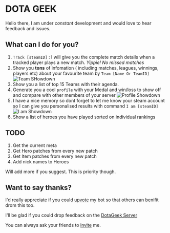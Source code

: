# DOTA GEEK

Hello there, I am under *constant* development and would love to hear feedback and issues.

## What can I do for you?

1. `Track [steamID]` : I will give you the complete match details when a tracked player plays a new match. *Yippie! No missed matches*
2. Show you **tons** of infomation ( including matches, leagues, winnings, players etc) about your favourite team by `Team [Name Or TeamID]`![Team SHowdown](https://i.imgur.com/q9sKKZm.gif)
3. Show you a list of top 15 Teams with their agenda.
4. Generate you a cool `profile` with your Medal and win/loss to show off and compare with other members of your server ![Profile Showdown](https://i.imgur.com/X3is7du.gif)
5. I have a nice memory so dont forget to let me know your steam account so I can give you personalised results with command `I am [steamID]` ![I am Showdown](https://i.imgur.com/0VZR6O4.gif)
6. Show a list of heroes you have played sorted on individual rankings

## TODO

1. Get the current meta
2. Get Hero patches from every new patch
3. Get Item patches from every new patch
4. Add nick names to Heroes

Will add more if you suggest. This is priority though.

## Want to say thanks?

I'd really appreciate if you could [upvote](https://discordbots.org/bot/485759803155546113/vote) my bot so that others can benifit drom this too.

I'll be glad if you could drop feedback on the [DotaGeek Server](https://discord.gg/34mg9fV)

You can always ask your friends to [invite](https://discordapp.com/api/oauth2/authorize?client_id=485759803155546113&permissions=859307344&scope=bot) me.